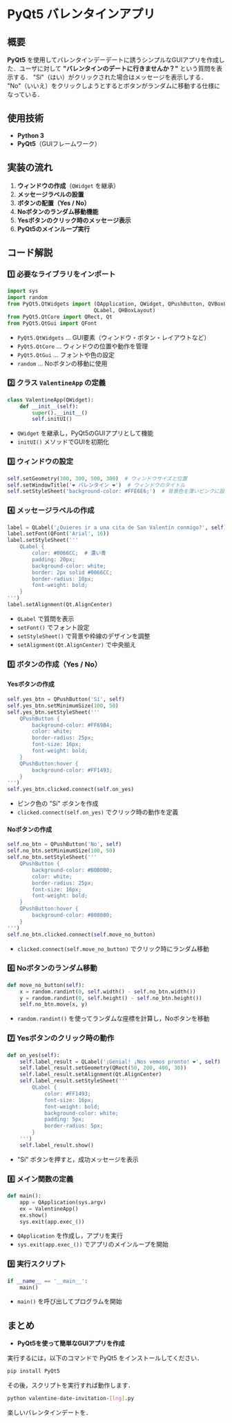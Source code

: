 # PyQt5 バレンタインアプリ

## 概要
**PyQt5** を使用してバレンタインデーデートに誘うシンプルなGUIアプリを作成した．ユーザに対して **"バレンタインのデートに行きませんか？"** という質問を表示する．
"Sí"（はい）がクリックされた場合はメッセージを表示しする．
"No"（いいえ）をクリックしようとするとボタンがランダムに移動する仕様になっている．

## 使用技術
- **Python 3**
- **PyQt5**（GUIフレームワーク）

## 実装の流れ
1. **ウィンドウの作成**（`QWidget` を継承）
2. **メッセージラベルの設置**
3. **ボタンの配置（Yes / No）**
4. **Noボタンのランダム移動機能**
5. **Yesボタンのクリック時のメッセージ表示**
6. **PyQt5のメインループ実行**

## コード解説

### **1️⃣ 必要なライブラリをインポート**
```python
import sys
import random
from PyQt5.QtWidgets import (QApplication, QWidget, QPushButton, QVBoxLayout, 
                            QLabel, QHBoxLayout)
from PyQt5.QtCore import QRect, Qt
from PyQt5.QtGui import QFont
```
- `PyQt5.QtWidgets` … GUI要素（ウィンドウ・ボタン・レイアウトなど）
- `PyQt5.QtCore` … ウィンドウの位置や動作を管理
- `PyQt5.QtGui` … フォントや色の設定
- `random` … Noボタンの移動に使用

### **2️⃣ クラス `ValentineApp` の定義**
```python
class ValentineApp(QWidget):
    def __init__(self):
        super().__init__()
        self.initUI()
```
- `QWidget` を継承し，PyQt5のGUIアプリとして機能
- `initUI()` メソッドでGUIを初期化

### **3️⃣ ウィンドウの設定**
```python
self.setGeometry(300, 300, 500, 300)  # ウィンドウサイズと位置
self.setWindowTitle('❤ バレンタイン ❤')  # ウィンドウのタイトル
self.setStyleSheet('background-color: #FFE6E6;')  # 背景色を薄いピンクに設定
```

### **4️⃣ メッセージラベルの作成**
```python
label = QLabel('¿Quieres ir a una cita de San Valentín conmigo?', self)
label.setFont(QFont('Arial', 16))
label.setStyleSheet('''
    QLabel {
        color: #0066CC;  # 濃い青
        padding: 20px;
        background-color: white;
        border: 2px solid #0066CC;
        border-radius: 10px;
        font-weight: bold;
    }
''')
label.setAlignment(Qt.AlignCenter)
```
- `QLabel` で質問を表示
- `setFont()` でフォント設定
- `setStyleSheet()` で背景や枠線のデザインを調整
- `setAlignment(Qt.AlignCenter)` で中央揃え

### **5️⃣ ボタンの作成（Yes / No）**
#### **Yesボタンの作成**
```python
self.yes_btn = QPushButton('Sí', self)
self.yes_btn.setMinimumSize(100, 50)
self.yes_btn.setStyleSheet('''
    QPushButton {
        background-color: #FF69B4;
        color: white;
        border-radius: 25px;
        font-size: 16px;
        font-weight: bold;
    }
    QPushButton:hover {
        background-color: #FF1493;
    }
''')
self.yes_btn.clicked.connect(self.on_yes)
```
- ピンク色の "Sí" ボタンを作成
- `clicked.connect(self.on_yes)` でクリック時の動作を定義

#### **Noボタンの作成**
```python
self.no_btn = QPushButton('No', self)
self.no_btn.setMinimumSize(100, 50)
self.no_btn.setStyleSheet('''
    QPushButton {
        background-color: #B0B0B0;
        color: white;
        border-radius: 25px;
        font-size: 16px;
        font-weight: bold;
    }
    QPushButton:hover {
        background-color: #808080;
    }
''')
self.no_btn.clicked.connect(self.move_no_button)
```
- `clicked.connect(self.move_no_button)` でクリック時にランダム移動

### **6️⃣ Noボタンのランダム移動**
```python
def move_no_button(self):
    x = random.randint(0, self.width() - self.no_btn.width())
    y = random.randint(0, self.height() - self.no_btn.height())
    self.no_btn.move(x, y)
```
- `random.randint()` を使ってランダムな座標を計算し，Noボタンを移動

### **7️⃣ Yesボタンのクリック時の動作**
```python
def on_yes(self):
    self.label_result = QLabel('¡Genial! ¡Nos vemos pronto! ❤', self)
    self.label_result.setGeometry(QRect(50, 200, 400, 30))
    self.label_result.setAlignment(Qt.AlignCenter)
    self.label_result.setStyleSheet('''
        QLabel {
            color: #FF1493;
            font-size: 16px;
            font-weight: bold;
            background-color: white;
            padding: 5px;
            border-radius: 5px;
        }
    ''')
    self.label_result.show()
```
- "Sí" ボタンを押すと，成功メッセージを表示

### **8️⃣ メイン関数の定義**
```python
def main():
    app = QApplication(sys.argv)
    ex = ValentineApp()
    ex.show()
    sys.exit(app.exec_())
```
- `QApplication` を作成し，アプリを実行
- `sys.exit(app.exec_())` でアプリのメインループを開始

### **9️⃣ 実行スクリプト**
```python
if __name__ == '__main__':
    main()
```
- `main()` を呼び出してプログラムを開始

## まとめ
- **PyQt5を使って簡単なGUIアプリを作成**

実行するには，以下のコマンドで PyQt5 をインストールしてください．
```bash
pip install PyQt5
```
その後，スクリプトを実行すれば動作します．
```bash
python valentine-date-invitation-[lng].py
```
楽しいバレンタインデートを．
